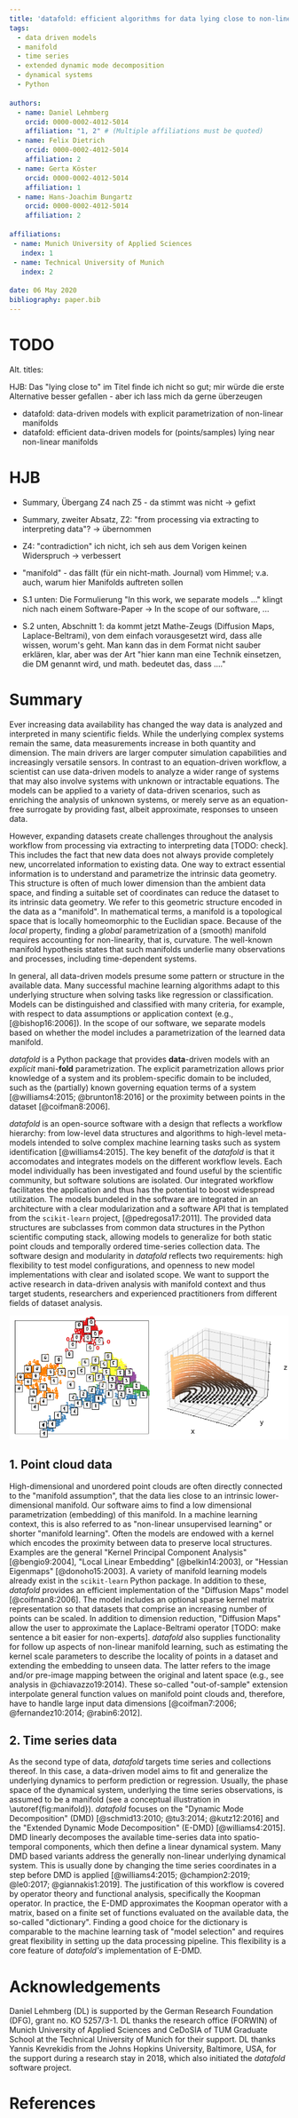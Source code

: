 ```yaml
---
title: 'datafold: efficient algorithms for data lying close to non-linear manifolds'
tags:
  - data driven models
  - manifold 
  - time series
  - extended dynamic mode decomposition 
  - dynamical systems
  - Python
 
authors:
  - name: Daniel Lehmberg
    orcid: 0000-0002-4012-5014
    affiliation: "1, 2" # (Multiple affiliations must be quoted)
  - name: Felix Dietrich
    orcid: 0000-0002-4012-5014
    affiliation: 2
  - name: Gerta Köster 
    orcid: 0000-0002-4012-5014
    affiliation: 1
  - name: Hans-Joachim Bungartz
    orcid: 0000-0002-4012-5014
    affiliation: 2
  
affiliations:
 - name: Munich University of Applied Sciences
   index: 1
 - name: Technical University of Munich
   index: 2

date: 06 May 2020
bibliography: paper.bib
---
```


# TODO
Alt. titles:

HJB: Das "lying close to" im Titel finde ich nicht so gut; mir würde die erste Alternative besser gefallen - aber ich lass mich da gerne überzeugen 

* datafold: data-driven models with explicit parametrization of non-linear manifolds
* datafold: efficient data-driven models for (points/samples) lying near non-linear manifolds


# HJB

* Summary, Übergang Z4 nach Z5 - da stimmt was nicht -> gefixt

* Summary, zweiter Absatz, Z2: "from processing via extracting to interpreting data"? -> übernommen

* Z4: "contradiction" ich nicht, ich seh aus dem Vorigen keinen Widerspruch -> verbessert

* "manifold" - das fällt (für ein nicht-math. Journal) vom Himmel; v.a. auch, warum hier Manifolds auftreten sollen

* S.1 unten: Die Formulierung "In this work, we separate models ..." klingt nich nach einem Software-Paper -> In the scope of our software, ...

* S.2 unten, Abschnitt 1: da kommt jetzt Mathe-Zeugs (Diffusion Maps, Laplace-Beltrami), von dem einfach vorausgesetzt wird, dass alle wissen, worum's geht. Man kann das in dem Format nicht sauber erklären, klar, aber was der Art "hier kann man eine Technik einsetzen, die DM genannt wird, und math. bedeutet das, dass ...." 

# Summary
Ever increasing data availability has changed the way data is analyzed and interpreted in many scientific fields. While the underlying complex systems remain the same, data measurements increase in both quantity and dimension. The main drivers are larger computer simulation capabilities and increasingly versatile sensors. In contrast to an equation-driven workflow, a scientist can use data-driven models to analyze a wider range of systems that may also involve systems with unknown or intractable equations. The models can be applied to a variety of data-driven scenarios, such as enriching the analysis of unknown systems, or merely serve as an equation-free surrogate by providing fast, albeit approximate, responses to unseen data. 

However, expanding datasets create challenges throughout the analysis workflow from processing via extracting to interpreting data [TODO: check]. This includes the fact that new data does not always provide completely new, uncorrelated information to existing data. One way to extract essential information is to understand and parametrize the intrinsic data geometry. This structure is often of much lower dimension than the ambient data space, and finding a suitable set of coordinates can reduce the dataset to its intrinsic data geometry. We refer to this geometric structure encoded in the data as a "manifold". In mathematical terms, a manifold is a topological space that is locally homeomorphic to the Euclidian space. Because of the *local* property, finding a *global* parametrization of a (smooth) manifold requires accounting for non-linearity, that is, curvature. The well-known manifold hypothesis states that such manifolds underlie many observations and processes, including time-dependent systems.

In general, all data-driven models presume some pattern or structure in the available data. Many successful machine learning algorithms adapt to this underlying structure when solving tasks like regression or classification. Models can be distinguished and classified with many criteria, for example, with respect to data assumptions or application context (e.g., [@bishop16:2006]). In the scope of our software, we separate models based on whether the model includes a parametrization of the learned data manifold. 

*datafold* is a Python package that provides **data**-driven models with an *explicit* mani-**fold** parametrization. The explicit parametrization allows prior knowledge of a system and its problem-specific domain to be included, such as the (partially) known governing equation terms of a system [@williams4:2015; @brunton18:2016] or the proximity between points in the dataset [@coifman8:2006]. 

*datafold* is an open-source software with a design that reflects a workflow hierarchy: from low-level data structures and algorithms to high-level meta-models intended to solve complex machine learning tasks such as system identification [@williams4:2015]. The key benefit of the *datafold* is that it accomodates and integrates models on the different workflow levels. Each model individually has been investigated and found useful by the scientific community, but software solutions are isolated. Our integrated workflow facilitates the application and thus has the potential to boost widespread utilization. The models bundeled in the software are integrated in an architecture with a clear modularization and a software API that is templated from the `scikit-learn` project, [@pedregosa17:2011]. The provided data structures are subclasses from common data structures in the Python scientific computing stack, allowing models to generalize for both static point clouds and temporally ordered time-series collection data. The software design and modularity in *datafold* reflects two requirements: high flexibility to test model configurations, and openness to new model implementations with clear and isolated scope. We want to support the active research in data-driven analysis with manifold context and thus target students, researchers and experienced practitioners from different fields of dataset analysis.

![(Left) Point cloud of embedded hand written digits between 0 and 5 with "Diffusion Maps" model. Each point has 64 dimensions where each dimension represents a pixel of an 8 x 8 image. (Right) Conceptual illustration of a three dimensional time series forming a phase space with geometrical structure. The time series start in the `(x,y)` plane and end in the `z`-axis \label{fig:manifold}](manifold_figure.png)

## 1. Point cloud data

High-dimensional and unordered point clouds are often directly connected to the "manifold assumption", that the data lies close to an intrinsic lower-dimensional manifold. Our software aims to find a low dimensional parametrization (embedding) of this manifold. In a machine learning context, this is also referred to as "non-linear unsupervised learning" or shorter "manifold learning". Often the models are endowed with a kernel which encodes the proximity between data to preserve local structures. Examples are the general "Kernel Principal Component Analysis" [@bengio9:2004], "Local Linear Embedding" [@belkin14:2003], or "Hessian Eigenmaps" [@donoho15:2003]. A variety of manifold learning models already exist in the `scikit-learn` Python package. In addition to these, *datafold* provides an efficient implementation of the "Diffusion Maps" model [@coifman8:2006]. The model includes an optional sparse kernel matrix representation so that datasets that comprise an increasing number of points can be scaled. In addition to dimension reduction, "Diffusion Maps" allow the user to approximate the Laplace-Beltrami operator [TODO: make sentence a bit easier for non-experts]. *datafold* also supplies functionality for follow up aspects of non-linear manifold learning, such as estimating the kernel scale parameters to describe the locality of points in a dataset and extending the embedding to unseen data. The latter refers to the image and/or pre-image mapping between the original and latent space (e.g., see analysis in @chiavazzo19:2014). These so-called "out-of-sample" extension interpolate general function values on manifold point clouds and, therefore, have to handle large input data dimensions [@coifman7:2006; @fernandez10:2014; @rabin6:2012].

## 2. Time series data

As the second type of data, *datafold* targets time series and collections thereof. In this case, a data-driven model aims to fit and generalize the underlying dynamics to perform prediction or regression. Usually, the phase space of the dynamical system, underlying the time series observations, is assumed to be a manifold (see a conceptual illustration in \autoref{fig:manifold}). *datafold* focuses on the "Dynamic Mode Decomposition" (DMD) [@schmid13:2010; @tu3:2014; @kutz12:2016] and the "Extended Dynamic Mode Decomposition" (E-DMD) [@williams4:2015]. DMD linearly decomposes the available time-series data into spatio-temporal components, which then define a linear dynamical system. Many DMD based variants address the generally non-linear underlying dynamical system. This is usually done by changing the time series coordinates in a step before DMD is applied [@williams4:2015; @champion2:2019; @le0:2017; @giannakis1:2019]. The justification of this workflow is covered by operator theory and functional analysis, specifically the Koopman operator. In practice, the E-DMD approximates the Koopman operator with a matrix, based on a finite set of functions evaluated on the available data, the so-called "dictionary". Finding a good choice for the dictionary is comparable to the machine learning task of "model selection" and requires great flexibility in setting up the data processing pipeline. This flexibility is a core feature of *datafold's* implementation of E-DMD. 

# Acknowledgements

Daniel Lehmberg (DL) is supported by the German Research Foundation (DFG), grant no. KO 5257/3-1. DL thanks the research office (FORWIN) of Munich University of Applied Sciences and CeDoSIA of TUM Graduate School at the Technical University of Munich for their support. DL thanks Yannis Kevrekidis from the Johns Hopkins University, Baltimore, USA, for the support during a research stay in 2018, which also initiated the *datafold* software project.

# References
